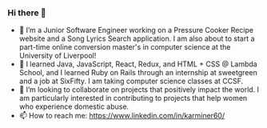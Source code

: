 ### Hi there 👋

- 🔭 I’m a Junior Software Engineer working on a Pressure Cooker Recipe website and a Song Lyrics Search application. I am also about to start a part-time online conversion master's in computer science at the University of Liverpool!
- 🌱 I learned Java, JavaScript, React, Redux, and HTML + CSS @ Lambda School, and I learned Ruby on Rails through an internship at sweetgreen and a job at SixFifty. I am taking computer science classes at CCSF.
- 👯 I’m looking to collaborate on projects that positively impact the world. I am particularly interested in contributing to projects that help women who experience domestic abuse.
- 📫 How to reach me: https://www.linkedin.com/in/karminer60/ 

